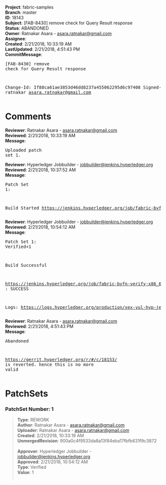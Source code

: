 <strong>Project</strong>: fabric-samples<br><strong>Branch</strong>: master<br><strong>ID</strong>: 18143<br><strong>Subject</strong>: [FAB-8430] remove check for Query Result response<br><strong>Status</strong>: ABANDONED<br><strong>Owner</strong>: Ratnakar Asara - asara.ratnakar@gmail.com<br><strong>Assignee</strong>:<br><strong>Created</strong>: 2/21/2018, 10:33:19 AM<br><strong>LastUpdated</strong>: 2/21/2018, 4:51:43 PM<br><strong>CommitMessage</strong>:<br><pre>[FAB-8430] remove check for Query Result response

Change-Id: If88ca61ae3853d46dd8237a455062295d6c97408
Signed-off-by: ratnakar <asara.ratnakar@gmail.com>
</pre><h1>Comments</h1><strong>Reviewer</strong>: Ratnakar Asara - asara.ratnakar@gmail.com<br><strong>Reviewed</strong>: 2/21/2018, 10:33:19 AM<br><strong>Message</strong>: <pre>Uploaded patch set 1.</pre><strong>Reviewer</strong>: Hyperledger Jobbuilder - jobbuilder@jenkins.hyperledger.org<br><strong>Reviewed</strong>: 2/21/2018, 10:37:52 AM<br><strong>Message</strong>: <pre>Patch Set 1:

Build Started https://jenkins.hyperledger.org/job/fabric-byfn-verify-x86_64/219/</pre><strong>Reviewer</strong>: Hyperledger Jobbuilder - jobbuilder@jenkins.hyperledger.org<br><strong>Reviewed</strong>: 2/21/2018, 10:54:12 AM<br><strong>Message</strong>: <pre>Patch Set 1: Verified+1

Build Successful 

https://jenkins.hyperledger.org/job/fabric-byfn-verify-x86_64/219/ : SUCCESS

Logs: https://logs.hyperledger.org/production/vex-yul-hyp-jenkins-3/fabric-byfn-verify-x86_64/219</pre><strong>Reviewer</strong>: Ratnakar Asara - asara.ratnakar@gmail.com<br><strong>Reviewed</strong>: 2/21/2018, 4:51:43 PM<br><strong>Message</strong>: <pre>Abandoned

https://gerrit.hyperledger.org/r/#/c/18153/ is reverted. hence this is no more valid</pre><h1>PatchSets</h1><h3>PatchSet Number: 1</h3><blockquote><strong>Type</strong>: REWORK<br><strong>Author</strong>: Ratnakar Asara - asara.ratnakar@gmail.com<br><strong>Uploader</strong>: Ratnakar Asara - asara.ratnakar@gmail.com<br><strong>Created</strong>: 2/21/2018, 10:33:19 AM<br><strong>UnmergedRevision</strong>: 900a0c4f9533da8a13f84eba17fbfb631f9c3872<br><br><strong>Approver</strong>: Hyperledger Jobbuilder - jobbuilder@jenkins.hyperledger.org<br><strong>Approved</strong>: 2/21/2018, 10:54:12 AM<br><strong>Type</strong>: Verified<br><strong>Value</strong>: 1<br><br></blockquote>